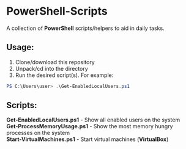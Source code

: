 # PowerShell-Scripts
A collection of **PowerShell** scripts/helpers to aid in daily tasks.

## Usage:
1. Clone/download this repository
2. Unpack/cd into the directory
3. Run the desired script(s). For example:
```PowerShell
PS C:\Users\user> .\Get-EnabledLocalUsers.ps1
```

## Scripts:
**Get-EnabledLocalUsers.ps1** - Show all enabled users on the system   
**Get-ProcessMemoryUsage.ps1** - Show the most memory hungry processes on the system   
**Start-VirtualMachines.ps1** - Start virtual machines (**VirtualBox**)   
